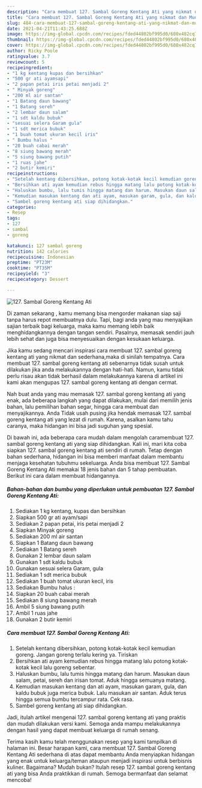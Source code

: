 ```yaml
---
description: "Cara membuat 127. Sambal Goreng Kentang Ati yang nikmat dan Mudah Dibuat"
title: "Cara membuat 127. Sambal Goreng Kentang Ati yang nikmat dan Mudah Dibuat"
slug: 484-cara-membuat-127-sambal-goreng-kentang-ati-yang-nikmat-dan-mudah-dibuat
date: 2021-04-21T11:43:25.688Z
image: https://img-global.cpcdn.com/recipes/fded44802bf995d0/680x482cq70/127-sambal-goreng-kentang-ati-foto-resep-utama.jpg
thumbnail: https://img-global.cpcdn.com/recipes/fded44802bf995d0/680x482cq70/127-sambal-goreng-kentang-ati-foto-resep-utama.jpg
cover: https://img-global.cpcdn.com/recipes/fded44802bf995d0/680x482cq70/127-sambal-goreng-kentang-ati-foto-resep-utama.jpg
author: Ricky Poole
ratingvalue: 3.7
reviewcount: 5
recipeingredient:
- "1 kg kentang kupas dan bersihkan"
- "500 gr ati ayamsapi"
- "2 papan petai iris petai menjadi 2"
- " Minyak goreng"
- "200 ml air santan"
- "1 Batang daun bawang"
- "1 Batang sereh"
- "2 lembar daun salam"
- "1 sdt kaldu bubuk"
- "sesuai selera Garam gula"
- "1 sdt merica bubuk"
- "1 buah tomat ukuran kecil iris"
- " Bumbu halus "
- "20 buah cabai merah"
- "8 siung bawang merah"
- "5 siung bawang putih"
- "1 ruas jahe"
- "2 butir kemiri"
recipeinstructions:
- "Setelah kentang dibersihkan, potong kotak-kotak kecil kemudian goreng. Jangan goreng terlalu kering ya. Tiriskan"
- "Bersihkan ati ayam kemudian rebus hingga matang lalu potong kotak-kotak kecil lalu goreng sebentar."
- "Haluskan bumbu, lalu tumis hingga matang dan harum. Masukan daun salam, petai, sereh dan irisan tomat. Aduk hingga semuanya matang."
- "Kemudian masukan kentang dan ati ayam, masukan garam, gula, dan kaldu bubuk juga merica bubuk. Lalu masukan air santan. Aduk terus hingga semua bumbu tercampur rata. Cek rasa."
- "Sambel goreng kentang ati siap dihidangkan."
categories:
- Resep
tags:
- 127
- sambal
- goreng

katakunci: 127 sambal goreng 
nutrition: 142 calories
recipecuisine: Indonesian
preptime: "PT23M"
cooktime: "PT35M"
recipeyield: "3"
recipecategory: Dessert

---
```



![127. Sambal Goreng Kentang Ati](https://img-global.cpcdn.com/recipes/fded44802bf995d0/680x482cq70/127-sambal-goreng-kentang-ati-foto-resep-utama.jpg)

Di zaman  sekarang , kamu memang bisa mengorder makanan siap saji tanpa harus repot membuatnya dulu. Tapi, bagi anda yang mau menyajikan sajian terbaik bagi keluarga, maka kamu memang lebih baik menghidangkannya dengan tangan sendiri. Pasalnya, memasak sendiri jauh lebih sehat dan juga bisa menyesuaikan dengan kesukaan keluarga.

Jika kamu sedang mencari inspirasi cara membuat 127. sambal goreng kentang ati yang nikmat dan sederhana,maka di sinilah tempatnya. Cara membuat 127. sambal goreng kentang ati  sebenarnya tidak susah untuk dilakukan jika anda melakukannya dengan hati-hati. Namun, kamu tidak perlu risau akan tidak berhasil dalam melakukannya 
karena di artikel ini kami akan mengupas 127. sambal goreng kentang ati dengan cermat.  



Nah buat anda yang mau memasak 127. sambal goreng kentang ati yang enak, ada beberapa langkah yang dapat dilakukan, mulai dari memilih jenis bahan, lalu pemilihan bahan segar, hingga cara membuat dan menyajikannya. Anda Tidak usah pusing jika hendak memasak 127. sambal goreng kentang ati yang lezat di rumah. Karena, asalkan kamu  tahu caranya, maka hidangan ini bisa jadi suguhan yang spesial.

Di bawah ini, ada beberapa cara mudah dalam mengolah caramembuat 127. sambal goreng kentang ati yang siap dihidangkan. Kali ini, mari kita coba siapkan 127. sambal goreng kentang ati sendiri di rumah. Tetap dengan bahan sederhana, hidangan ini bisa memberi manfaat dalam membantu menjaga kesehatan tubuhmu sekeluarga. Anda bisa membuat 127. Sambal Goreng Kentang Ati memakai 18 jenis bahan dan 5 tahap pembuatan. Berikut ini cara dalam membuat hidangannya.

<!--inarticleads1-->

##### Bahan-bahan dan bumbu yang diperlukan untuk pembuatan 127. Sambal Goreng Kentang Ati:

1. Sediakan 1 kg kentang, kupas dan bersihkan
1. Siapkan 500 gr ati ayam/sapi
1. Sediakan 2 papan petai, iris petai menjadi 2
1. Siapkan  Minyak goreng
1. Sediakan 200 ml air santan
1. Siapkan 1 Batang daun bawang
1. Sediakan 1 Batang sereh
1. Gunakan 2 lembar daun salam
1. Gunakan 1 sdt kaldu bubuk
1. Gunakan sesuai selera Garam, gula
1. Sediakan 1 sdt merica bubuk
1. Sediakan 1 buah tomat ukuran kecil, iris
1. Sediakan  Bumbu halus :
1. Siapkan 20 buah cabai merah
1. Sediakan 8 siung bawang merah
1. Ambil 5 siung bawang putih
1. Ambil 1 ruas jahe
1. Gunakan 2 butir kemiri




<!--inarticleads2-->

##### Cara membuat 127. Sambal Goreng Kentang Ati:

1. Setelah kentang dibersihkan, potong kotak-kotak kecil kemudian goreng. Jangan goreng terlalu kering ya. Tiriskan
1. Bersihkan ati ayam kemudian rebus hingga matang lalu potong kotak-kotak kecil lalu goreng sebentar.
1. Haluskan bumbu, lalu tumis hingga matang dan harum. Masukan daun salam, petai, sereh dan irisan tomat. Aduk hingga semuanya matang.
1. Kemudian masukan kentang dan ati ayam, masukan garam, gula, dan kaldu bubuk juga merica bubuk. Lalu masukan air santan. Aduk terus hingga semua bumbu tercampur rata. Cek rasa.
1. Sambel goreng kentang ati siap dihidangkan.




Jadi, itulah artikel mengenai  127. sambal goreng kentang ati  yang praktis dan mudah dilakukan versi kami. Semoga anda mampu melakukannya dengan hasil yang dapat membuat keluarga di rumah senang. 

Terima kasih kamu telah menggunakan resep yang kami tampilkan di halaman ini. Besar harapan kami, cara membuat  127. Sambal Goreng Kentang Ati sederhana di atas dapat membantu Anda menyiapkan hidangan yang enak untuk keluarga/teman ataupun menjadi inspirasi untuk berbisnis kuliner. Bagaimana? Mudah bukan? Itulah resep 127. sambal goreng kentang ati yang bisa Anda praktikkan di rumah. Semoga bermanfaat dan selamat mencoba!

